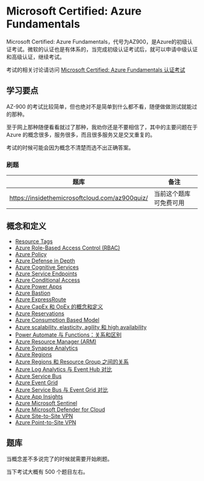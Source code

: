 # Microsoft Certified: Azure Fundamentals

Microsoft Certified: Azure Fundamentals，代号为AZ900，是Azure的初级认证考试。微软的认证也是有体系的，当完成初级认证考试后，就可以申请中级认证和高级认证，继续考试。

考试的相关讨论请访问 [Microsoft Certified: Azure Fundamentals 认证考试](https://www.isharkfly.com/t/microsoft-certified-azure-fundamentals/17770)

## 学习要点

AZ-900 的考试比较简单，但也绝对不是简单到什么都不看，随便做做测试就能过的那种。

至于网上那种随便看看就过了那种，我劝你还是不要相信了，其中的主要问题在于 Azure 的概念很多，服务很多，而且很多服务又是交叉重复的。

考试的时候可能会因为概念不清楚而选不出正确答案。

### 刷题

| 题库                                             | 备注          |
|------------------------------------------------|-------------|
| https://insidethemicrosoftcloud.com/az900quiz/ | 当前这个题库可免费可用 |

## 概念和定义

* [Resource Tags](https://www.isharkfly.com/t/azure-resource-tags/17796)
* [Azure Role-Based Access Control (RBAC)](https://www.isharkfly.com/t/azure-role-based-access-control-rbac/17797)
* [Azure Policy](https://www.isharkfly.com/t/azure-policy/17798)
* [Azure Defense in Depth](https://www.isharkfly.com/t/azure-defense-in-depth/17799)
* [Azure Cognitive Services](https://www.isharkfly.com/t/azure-cognitive-services/17800)
* [Azure Service Endpoints](https://www.isharkfly.com/t/azure-service-endpoints/17801)
* [Azure Conditional Access](https://www.isharkfly.com/t/azure-conditional-access/17802)
* [Azure Power Apps](https://www.isharkfly.com/t/azure-power-apps/17803)
* [Azure Bastion](https://www.isharkfly.com/t/azure-bastion/17804)
* [Azure ExpressRoute](https://www.isharkfly.com/t/azure-expressroute/17805)
* [Azure CapEx 和 OpEx 的概念和定义](https://www.isharkfly.com/t/azure-capex-opex/17807)
* [Azure Reservations](https://www.isharkfly.com/t/azure/17808)
* [Azure Consumption Based Model](https://www.isharkfly.com/t/azure/17809)
* [Azure scalability, elasticity, agility 和 high availability](https://www.isharkfly.com/t/untitled-ai-bot-pm/17811)
* [Power Automate 与 Functions：关系和区别](https://www.isharkfly.com/t/untitled-ai-bot-pm/17814)
* [Azure Resource Manager (ARM)](https://www.isharkfly.com/t/azure-arm/17815)
* [Azure Synapse Analytics](https://www.isharkfly.com/t/untitled-ai-bot-pm/17816)
* [Azure Regions](https://www.isharkfly.com/t/azure/17817)
* [Azure Regions 和 Resource Group 之间的关系](https://www.isharkfly.com/t/azure/17818)
* [Azure Log Analytics 与 Event Hub 对比](https://www.isharkfly.com/t/azure-log-analytics-event-hub/17819)
* [Azure Service Bus](https://www.isharkfly.com/t/azure-service-bus/17821)
* [Azure Event Grid](https://www.isharkfly.com/t/azure-event-grid/17820)
* [Azure Service Bus 与 Event Grid 对比](https://www.isharkfly.com/t/azure-service-bus-event-grid/17822)
* [Azure App Insights](https://www.isharkfly.com/t/untitled-ai-bot-pm/17823)
* [Azure Microsoft Sentinel](https://www.isharkfly.com/t/untitled-ai-bot-pm/17824)
* [Azure Microsoft Defender for Cloud](https://www.isharkfly.com/t/untitled-ai-bot-pm/17825)
* [Azure Site-to-Site VPN](https://www.isharkfly.com/t/untitled-ai-bot-pm/17827)
* [Azure Point-to-Site VPN](https://www.isharkfly.com/t/untitled-ai-bot-pm/17830)

## 题库

当概念差不多说完了的时候就需要开始刷题。

当下考试大概有 500 个题目左右。

